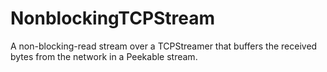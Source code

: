 # NonblockingTCPStream

A non-blocking-read stream over a TCPStreamer that buffers the received bytes from the network in a Peekable stream. 

